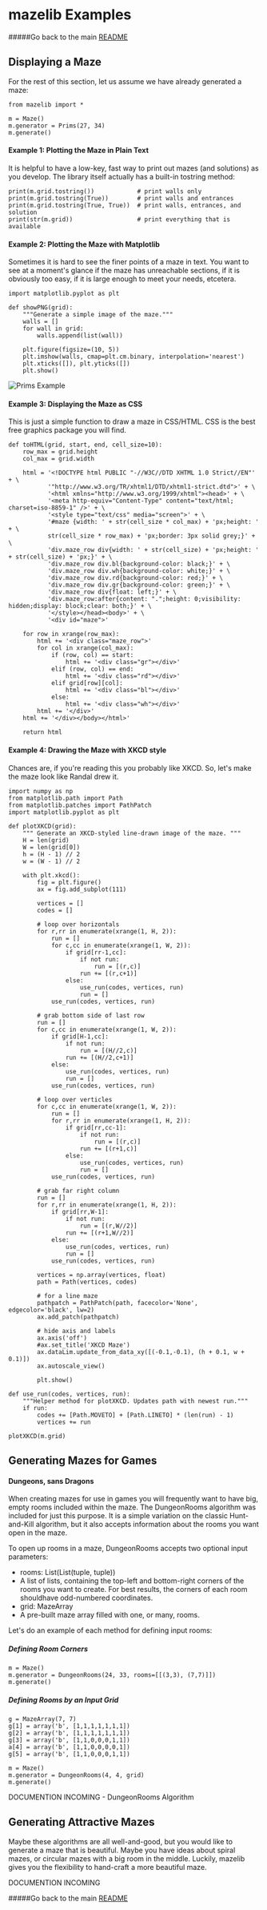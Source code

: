 # mazelib Examples

#####Go back to the main [README](../README.md)


## Displaying a Maze

For the rest of this section, let us assume we have already generated a maze:

    from mazelib import *

    m = Maze()
    m.generator = Prims(27, 34)
    m.generate()

#### Example 1: Plotting the Maze in Plain Text

It is helpful to have a low-key, fast way to print out mazes (and solutions) as you develop. The library itself actually has a built-in tostring method:

    print(m.grid.tostring())            # print walls only
    print(m.grid.tostring(True))        # print walls and entrances
    print(m.grid.tostring(True, True))  # print walls, entrances, and solution
    print(str(m.grid))                  # print everything that is available

#### Example 2: Plotting the Maze with Matplotlib

Sometimes it is hard to see the finer points of a maze in text.  You want to see at a moment's glance if the maze has unreachable sections, if it is obviously too easy, if it is large enough to meet your needs, etcetera.

    import matplotlib.pyplot as plt

    def showPNG(grid):
        """Generate a simple image of the maze."""
        walls = []
        for wall in grid:
            walls.append(list(wall))
    
        plt.figure(figsize=(10, 5))
        plt.imshow(walls, cmap=plt.cm.binary, interpolation='nearest')
        plt.xticks([]), plt.yticks([])
        plt.show()

![Prims Example](images/prims_5x5_plain.png?raw=true)

#### Example 3: Displaying the Maze as CSS

This is just a simple function to draw a maze in CSS/HTML. CSS is the best free graphics package you will find.

    def toHTML(grid, start, end, cell_size=10):
        row_max = grid.height
        col_max = grid.width

        html = '<!DOCTYPE html PUBLIC "-//W3C//DTD XHTML 1.0 Strict//EN"' + \
               '"http://www.w3.org/TR/xhtml1/DTD/xhtml1-strict.dtd">' + \
               '<html xmlns="http://www.w3.org/1999/xhtml"><head>' + \
               '<meta http-equiv="Content-Type" content="text/html; charset=iso-8859-1" />' + \
               '<style type="text/css" media="screen">' + \
               '#maze {width: ' + str(cell_size * col_max) + 'px;height: ' + \
               str(cell_size * row_max) + 'px;border: 3px solid grey;}' + \
               'div.maze_row div{width: ' + str(cell_size) + 'px;height: ' + str(cell_size) + 'px;}' + \
               'div.maze_row div.bl{background-color: black;}' + \
               'div.maze_row div.wh{background-color: white;}' + \
               'div.maze_row div.rd{background-color: red;}' + \
               'div.maze_row div.gr{background-color: green;}' + \
               'div.maze_row div{float: left;}' + \
               'div.maze_row:after{content: ".";height: 0;visibility: hidden;display: block;clear: both;}' + \
               '</style></head><body>' + \
               '<div id="maze">'

        for row in xrange(row_max):
            html += '<div class="maze_row">'
            for col in xrange(col_max):
                if (row, col) == start:
                    html += '<div class="gr"></div>'
                elif (row, col) == end:
                    html += '<div class="rd"></div>'
                elif grid[row][col]:
                    html += '<div class="bl"></div>'
                else:
                    html += '<div class="wh"></div>'
            html += '</div>'
        html += '</div></body></html>'

        return html

#### Example 4: Drawing the Maze with XKCD style

Chances are, if you're reading this you probably like XKCD. So, let's make the maze look like Randal drew it.
    
    import numpy as np
    from matplotlib.path import Path
    from matplotlib.patches import PathPatch
    import matplotlib.pyplot as plt
    
    def plotXKCD(grid):
        """ Generate an XKCD-styled line-drawn image of the maze. """
        H = len(grid)
        W = len(grid[0])
        h = (H - 1) // 2
        w = (W - 1) // 2
    
        with plt.xkcd():
            fig = plt.figure()
            ax = fig.add_subplot(111)
    
            vertices = []
            codes = []
    
            # loop over horizontals
            for r,rr in enumerate(xrange(1, H, 2)):
                run = []
                for c,cc in enumerate(xrange(1, W, 2)):
                    if grid[rr-1,cc]:
                        if not run:
                            run = [(r,c)]
                        run += [(r,c+1)]
                    else:
                        use_run(codes, vertices, run)
                        run = []
                use_run(codes, vertices, run)
    
            # grab bottom side of last row
            run = []
            for c,cc in enumerate(xrange(1, W, 2)):
                if grid[H-1,cc]:
                    if not run:
                        run = [(H//2,c)]
                    run += [(H//2,c+1)]
                else:
                    use_run(codes, vertices, run)
                    run = []
                use_run(codes, vertices, run)
    
            # loop over verticles
            for c,cc in enumerate(xrange(1, W, 2)):
                run = []
                for r,rr in enumerate(xrange(1, H, 2)):
                    if grid[rr,cc-1]:
                        if not run:
                            run = [(r,c)]
                        run += [(r+1,c)]
                    else:
                        use_run(codes, vertices, run)
                        run = []
                use_run(codes, vertices, run)
    
            # grab far right column
            run = []
            for r,rr in enumerate(xrange(1, H, 2)):
                if grid[rr,W-1]:
                    if not run:
                        run = [(r,W//2)]
                    run += [(r+1,W//2)]
                else:
                    use_run(codes, vertices, run)
                    run = []
                use_run(codes, vertices, run)
    
            vertices = np.array(vertices, float)
            path = Path(vertices, codes)
    
            # for a line maze
            pathpatch = PathPatch(path, facecolor='None', edgecolor='black', lw=2)
            ax.add_patch(pathpatch)
    
            # hide axis and labels
            ax.axis('off')
            #ax.set_title('XKCD Maze')
            ax.dataLim.update_from_data_xy([(-0.1,-0.1), (h + 0.1, w + 0.1)])
            ax.autoscale_view()
    
            plt.show()
    
    def use_run(codes, vertices, run):
        """Helper method for plotXKCD. Updates path with newest run."""
        if run:
            codes += [Path.MOVETO] + [Path.LINETO] * (len(run) - 1)
            vertices += run
    
    plotXKCD(m.grid)


## Generating Mazes for Games

#### Dungeons, sans Dragons

When creating mazes for use in games you will frequently want to have big, empty rooms included within the maze. The DungeonRooms algorithm was included for just this purpose. It is a simple variation on the classic Hunt-and-Kill algorithm, but it also accepts information about the rooms you want open in the maze.

To open up rooms in a maze, DungeonRooms accepts two optional input parameters:

* rooms: List(List(tuple, tuple))
 * A list of lists, containing the top-left and bottom-right corners of the rooms you want to create. For best results, the corners of each room shouldhave odd-numbered coordinates.
* grid: MazeArray
 * A pre-built maze array filled with one, or many, rooms.

Let's do an example of each method for defining input rooms:

##### Defining Room Corners

    m = Maze()
    m.generator = DungeonRooms(24, 33, rooms=[[(3,3), (7,7)]])
    m.generate()

##### Defining Rooms by an Input Grid

    g = MazeArray(7, 7)
    g[1] = array('b', [1,1,1,1,1,1,1])
    g[2] = array('b', [1,1,1,1,1,1,1])
    g[3] = array('b', [1,1,0,0,0,1,1])
    a[4] = array('b', [1,1,0,0,0,0,1])
    g[5] = array('b', [1,1,0,0,0,1,1])
    
    m = Maze()
    m.generator = DungeonRooms(4, 4, grid)
    m.generate()

DOCUMENTION INCOMING - DungeonRooms Algorithm


## Generating Attractive Mazes

Maybe these algorithms are all well-and-good, but you would like to generate a maze that is beautiful. Maybe you have ideas about spiral mazes, or circular mazes with a big room in the middle. Luckily, mazelib gives you the flexibility to hand-craft a more beautiful maze.

DOCUMENTION INCOMING

#####Go back to the main [README](../README.md)
